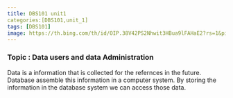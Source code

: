```yaml
---
title: DBS101 unit1
categories:[DBS101,unit_1]
tags: [DBS101]
image: https://th.bing.com/th/id/OIP.38V42PS2Nhwit3HBua9lFAHaE2?rs=1&pid=ImgDetMain
---
```


### Topic : Data users and data Administration
Data is a information that is collected for the refernces in the future. Database assemble this information  in a computer system. By storing the information in the database system we can access those data. 

